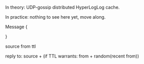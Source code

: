 In theory: UDP-gossip distributed HyperLogLog cache.

In practice: nothing to see here yet, move along.



Message {


}


source
from
ttl

reply to: source + (if TTL warrants: from + random(recent from))
